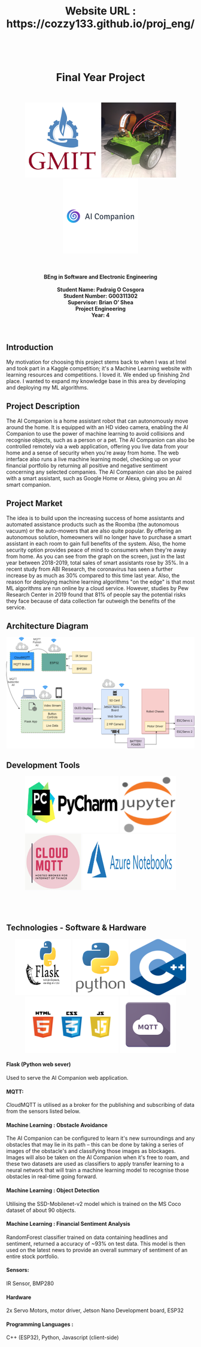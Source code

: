 <h1 align="center">Website URL : https://cozzy133.github.io/proj_eng/ <br></h1>

<br>

<h1 align="center" ><br>Final Year Project<br></h1>

<br>

<p align="center">
  <img width="200" height="200" src="./Pictures/gmit.png">
  <img width="200" height="200" src="./Pictures/aiCompanion.jpg">
  <img width="200" height="200" src="./Pictures/logo.png">
</p>

<br>

<h4 align="center">BEng in Software and Electronic Engineering<br><br>
Student Name: Padraig O Cosgora<br>
Student Number: G00311302<br>
Supervisor: Brian O’ Shea<br>
Project Engineering<br>
Year: 4<br>
</h4>

<br>

<h2 align="left"><b>Introduction</b></h2>
My motivation for choosing this project stems back to when I was at Intel and took part in a Kaggle 
competition; it's a Machine Learning website with learning resources and competitions. I loved it. We ended up 
finishing 2nd place. I wanted to expand my knowledge base in this area by developing and deploying my ML algorithms.

<h2 align="left"><b>Project Description</b></h2>
The AI Companion is a home assistant robot that can autonomously move around the home. It is equipped 
with an HD video camera, enabling the AI Companion to use the power of machine learning to avoid collisions and 
recognise objects, such as a person or a pet. The AI Companion can also be controlled remotely via a web application, 
offering you live data from your home and a sense of security when you're away from home. The web interface also runs a 
live machine learning model, checking up on your financial portfolio by returning all positive and negative sentiment 
concerning any selected companies.  The AI Companion can also be paired with a smart assistant, such as Google Home or 
Alexa, giving you an AI smart companion.

<h2 align="left"><b>Project Market </b></h2>

The idea is to build upon the increasing success of home assistants and automated assistance products such as the Roomba
 (the autonomous vacuum) or the auto-mowers that are also quite popular. By offering an autonomous solution, homeowners 
 will no longer have to purchase a smart assistant in each room to gain full benefits of the system. Also, the home 
 security option provides peace of mind to consumers when they're away from home. As you can see from the graph on the 
 screen, just in the last year between 2018-2019, total sales of smart assistants rose by 35%. In a recent study from 
 ABI Research, the coronavirus has seen a further increase by as much as 30% compared to this time last year. Also, the 
 reason for deploying machine learning algorithms "on the edge" is that most ML algorithms are run online by a cloud 
 service. However, studies by Pew Research Center in 2019 found that 81% of people say the potential risks they face 
 because of data collection far outweigh the benefits of the service.
 
<h2 align="left"><b>Architecture Diagram</b></h2>
<p align="center">
  <img src="./Pictures/architecturalDiagram.png">
</p>

<h2><b>Development Tools</b></h2>
<p align="center">
<img width="250" height="150" src="./Pictures/logos/pycharm.png">
<img width="150" height="150" src="./Pictures/logos/Jupyter.svg">
<img width="150" height="150" src="./Pictures/logos/cloudmqtt.jpg">
<img width="250" height="150" src="./Pictures/logos/azure.png">
<p>
<br>
<h2><br>Technologies - Software & Hardware</b></h2>
<p align="center">
<img width="150" height="150" src="./Pictures/logos/flask.png">
<img width="150" height="150" src="./Pictures/logos/python.png">
<img width="150" height="150" src="./Pictures/logos/cplusplus.png">
<img width="250" height="150" src="./Pictures/logos/3piece.jpg">
<img width="150" height="150" src="./Pictures/logos/mqtt.png">
<p>

<h4><b>Flask (Python web sever)</b></h4>   

Used to serve the AI Companion web application.
<h4><b>MQTT:</b></h4>
CloudMQTT is utilised as a broker for the publishing and subscribing of data from the sensors listed below.
<h4><b>Machine Learning : Obstacle Avoidance</b></h4>
The AI Companion can be configured to learn it's new surroundings and any obstacles that may lie in its path – this can 
be done by taking a series of images of the obstacle's and classifying those images as blockages. Images will also be 
taken on the AI Companion when it's free to roam, and these two datasets are used as classifiers to apply transfer 
learning to a neural network that will train a machine learning model to recognise those obstacles in real-time going 
forward.
<h4><b>Machine Learning : Object Detection</b></h4>
Utilising the SSD-Mobilenet-v2 model which is trained on the MS Coco dataset of about 90 objects.
<h4><b>Machine Learning : Financial Sentiment Analysis</b></h4>
RandomForest classifier trained on data containing headlines and sentiment, returned a accuracy of ~93% on test data. 
This model is then used on the latest news to provide an overall summary of sentiment of an entire stock portfolio.
<h4><b>Sensors:</b></h4>
IR Sensor, BMP280
<h4><b>Hardware</b></h4>
2x Servo Motors, motor driver, Jetson Nano Development board, ESP32
<h4><b>Programming Languages :</b></h4>
C++ (ESP32), Python, Javascript (client-side)
